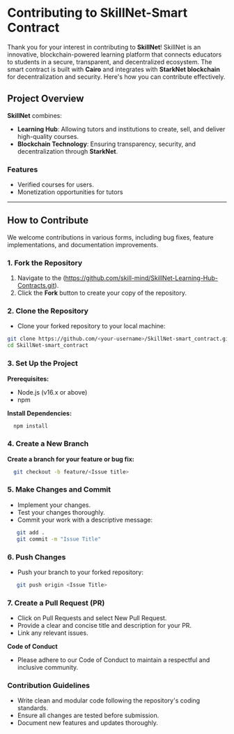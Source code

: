 

# Contributing to SkillNet-Smart Contract

Thank you for your interest in contributing to **SkillNet**! SkillNet is an innovative, blockchain-powered learning platform that connects educators to students in a secure, transparent, and decentralized ecosystem. The smart contract is built with **Cairo** and integrates with **StarkNet blockchain** for decentralization and security. Here's how you can contribute effectively.

## Project Overview

**SkillNet** combines:
- **Learning Hub**: Allowing tutors and institutions to create, sell, and deliver high-quality courses.
- **Blockchain Technology**: Ensuring transparency, security, and decentralization through **StarkNet**.

### Features
- Verified courses for users.
- Monetization opportunities for tutors

---

## How to Contribute

We welcome contributions in various forms, including bug fixes, feature implementations, and documentation improvements.

### 1. Fork the Repository
1. Navigate to the 
(https://github.com/skill-mind/SkillNet-Learning-Hub-Contracts.git).
2. Click the **Fork** button to create your copy of the repository.

### 2. Clone the Repository
- Clone your forked repository to your local machine:
```bash
git clone https://github.com/<your-username>/SkillNet-smart_contract.git
cd SkillNet-smart_contract
```

### 3. Set Up the Project
**Prerequisites:**

- Node.js (v16.x or above)
- npm 

**Install Dependencies:**

```bash
  npm install
```

### 4. Create a New Branch

**Create a branch for your feature or bug fix:**
```bash
  git checkout -b feature/<Issue title>
```

### 5. Make Changes and Commit

- Implement your changes.
- Test your changes thoroughly.
- Commit your work with a descriptive message:

```bash
   git add .
   git commit -m "Issue Title"
```

### 6. Push Changes
 - Push your branch to your forked repository:

```bash
   git push origin <Issue Title>
```

### 7. Create a Pull Request (PR)

- Click on Pull Requests and select New Pull Request.
- Provide a clear and concise title and description for your PR.
- Link any relevant issues.

**Code of Conduct**

- Please adhere to our Code of Conduct to maintain a respectful and inclusive community.

### Contribution Guidelines
- Write clean and modular code following the repository's coding standards.
- Ensure all changes are tested before submission.
- Document new features and updates thoroughly.
